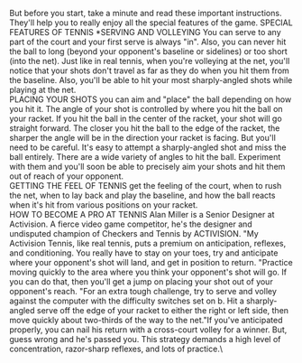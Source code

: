 But before you start, take a minute and read these important instructions. They'll help you to really enjoy all the special features of the game. SPECIAL FEATURES OF TENNIS *SERVING AND VOLLEYING You can serve to any part of the court and your first serve is always "in". Also, you can never hit the ball to long (beyond your opponent's baseline or sidelines) or too short (into the net). Just like in real tennis, when you're volleying at the net, you'll notice that your shots don't travel as far as they do when you hit them from the baseline. Also, you'll be able to hit your most sharply-angled shots while playing at the net.\
PLACING YOUR SHOTS you can aim and "place" the ball depending on how you hit it. The angle of your shot is controlled by where you hit the ball on your racket. If you hit the ball in the center of the racket, your shot will go straight forward. The closer you hit the ball to the edge of the racket, the sharper the angle will be in the direction your racket is facing. But you'll need to be careful. It's easy to attempt a sharply-angled shot and miss the ball entirely. There are a wide variety of angles to hit the ball. Experiment with them and you'll soon be able to precisely aim your shots and hit them out of reach of your opponent.\
GETTING THE FEEL OF TENNIS get the feeling of the court, when to rush the net, when to lay back and play the baseline, and how the ball reacts when it's hit from various positions on your racket.\
HOW TO BECOME A PRO AT TENNIS Alan Miller is a Senior Designer at Activision. A fierce video game competitor, he's the designer and undisputed champion of Checkers and Tennis by ACTIVISION. "My Activision Tennis, like real tennis, puts a premium on anticipation, reflexes, and conditioning. You really have to stay on your toes, try and anticipate where your opponent's shot will land, and get in position to return. "Practice moving quickly to the area where you think your opponent's shot will go. If you can do that, then you'll get a jump on placing your shot out of your opponent's reach. "For an extra tough challenge, try to serve and volley against the computer with the difficulty switches set on b. Hit a sharply-angled serve off the edge of your racket to either the right or left side, then move quickly about two-thirds of the way to the net."If you've anticipated properly, you can nail his return with a cross-court volley for a winner. But, guess wrong and he's passed you. This strategy demands a high level of concentration, razor-sharp reflexes, and lots of practice.\
